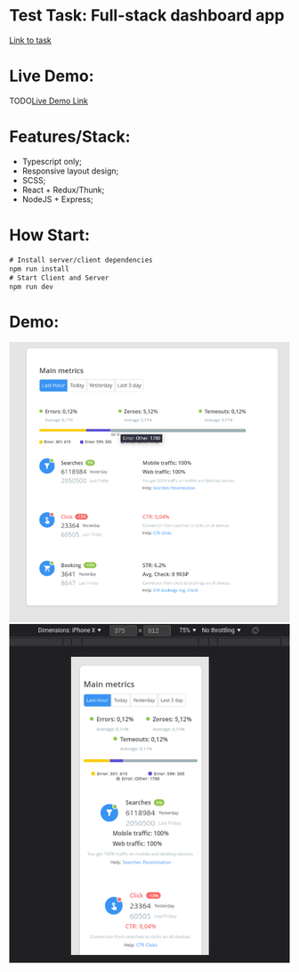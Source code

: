 # Test Task: Full-stack dashboard app 

[Link to task](https://github.com/KosyanMedia/test-tasks/tree/master/gates_team_fullstack)

# Live Demo:

TODO[Live Demo Link](#)

# Features/Stack: 

- Typescript only;
- Responsive layout design;
- SCSS;
- React + Redux/Thunk;
- NodeJS + Express;

# How Start:

```shell
# Install server/client dependencies
npm run install
# Start Client and Server
npm run dev
```

# Demo:

![demo1.png](https://github.com/AndrewDrewDev/test-task-fullstack-dashboard/blob/main/demo-img/demo1.png?raw=true)
![demo2.png](https://github.com/AndrewDrewDev/test-task-fullstack-dashboard/blob/main/demo-img/demo2.png?raw=true)



